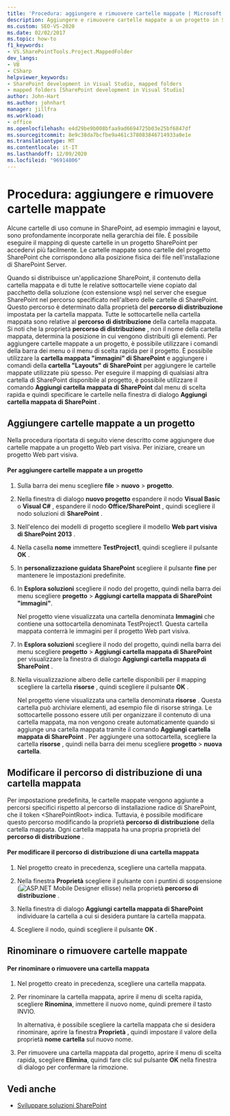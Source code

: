 ```yaml
---
title: 'Procedura: aggiungere e rimuovere cartelle mappate | Microsoft Docs'
description: Aggiungere e rimuovere cartelle mappate a un progetto in SharePoint.  Modificare il percorso di distribuzione di una cartella mappata. Rinominare o rimuovere cartelle mappate.
ms.custom: SEO-VS-2020
ms.date: 02/02/2017
ms.topic: how-to
f1_keywords:
- VS.SharePointTools.Project.MappedFolder
dev_langs:
- VB
- CSharp
helpviewer_keywords:
- SharePoint development in Visual Studio, mapped folders
- mapped folders [SharePoint development in Visual Studio]
author: John-Hart
ms.author: johnhart
manager: jillfra
ms.workload:
- office
ms.openlocfilehash: e4d29be9b008bfaa9ad6694725b03e25bf6847df
ms.sourcegitcommit: 8e9c38da7bcfbe9a461c378083846714933a0e1e
ms.translationtype: MT
ms.contentlocale: it-IT
ms.lasthandoff: 12/09/2020
ms.locfileid: "96914806"
---
```

# <a name="how-to-add-and-remove-mapped-folders"></a>Procedura: aggiungere e rimuovere cartelle mappate
  Alcune cartelle di uso comune in SharePoint, ad esempio immagini e layout, sono profondamente incorporate nella gerarchia dei file. È possibile eseguire il mapping di queste cartelle in un progetto SharePoint per accedervi più facilmente. Le cartelle mappate sono cartelle del progetto SharePoint che corrispondono alla posizione fisica dei file nell'installazione di SharePoint Server.

 Quando si distribuisce un'applicazione SharePoint, il contenuto della cartella mappata e di tutte le relative sottocartelle viene copiato dal pacchetto della soluzione (con estensione wsp) nel server che esegue SharePoint nel percorso specificato nell'albero delle cartelle di SharePoint. Questo percorso è determinato dalla proprietà del **percorso di distribuzione** impostata per la cartella mappata. Tutte le sottocartelle nella cartella mappata sono relative al **percorso di distribuzione** della cartella mappata. Si noti che la proprietà **percorso di distribuzione** , non il nome della cartella mappata, determina la posizione in cui vengono distribuiti gli elementi.
Per aggiungere cartelle mappate a un progetto, è possibile utilizzare i comandi della barra dei menu o il menu di scelta rapida per il progetto. È possibile utilizzare la **cartella mappata "immagini" di SharePoint** e aggiungere i comandi della **cartella "Layouts" di SharePoint** per aggiungere le cartelle mappate utilizzate più spesso. Per eseguire il mapping di qualsiasi altra cartella di SharePoint disponibile al progetto, è possibile utilizzare il comando **Aggiungi cartella mappata di SharePoint** dal menu di scelta rapida e quindi specificare le cartelle nella finestra di dialogo **Aggiungi cartella mappata di SharePoint** .

## <a name="add-mapped-folders-to-a-project"></a>Aggiungere cartelle mappate a un progetto
 Nella procedura riportata di seguito viene descritto come aggiungere due cartelle mappate a un progetto Web part visiva. Per iniziare, creare un progetto Web part visiva.

#### <a name="to-add-mapped-folders-to-a-project"></a>Per aggiungere cartelle mappate a un progetto

1. Sulla barra dei menu scegliere **file**  >  **nuovo**  >  **progetto**.

2. Nella finestra di dialogo **nuovo progetto** espandere il nodo **Visual Basic** o **Visual C#** , espandere il nodo **Office/SharePoint** , quindi scegliere il nodo soluzioni di **SharePoint** .

3. Nell'elenco dei modelli di progetto scegliere il modello **Web part visiva di SharePoint 2013** .

4. Nella casella **nome** immettere **TestProject1**, quindi scegliere il pulsante **OK** .

5. In **personalizzazione guidata SharePoint** scegliere il pulsante **fine** per mantenere le impostazioni predefinite.

6. In **Esplora soluzioni** scegliere il nodo del progetto, quindi nella barra dei menu scegliere **progetto**  >  **Aggiungi cartella mappata di SharePoint "immagini"**.

     Nel progetto viene visualizzata una cartella denominata **Immagini** che contiene una sottocartella denominata TestProject1. Questa cartella mappata conterrà le immagini per il progetto Web part visiva.

7. In **Esplora soluzioni** scegliere il nodo del progetto, quindi nella barra dei menu scegliere **progetto**  >  **Aggiungi cartella mappata di SharePoint** per visualizzare la finestra di dialogo **Aggiungi cartella mappata di SharePoint** .

8. Nella visualizzazione albero delle cartelle disponibili per il mapping scegliere la cartella **risorse** , quindi scegliere il pulsante **OK** .

     Nel progetto viene visualizzata una cartella denominata **risorse** . Questa cartella può archiviare elementi, ad esempio file di risorse stringa. Le sottocartelle possono essere utili per organizzare il contenuto di una cartella mappata, ma non vengono create automaticamente quando si aggiunge una cartella mappata tramite il comando **Aggiungi cartella mappata di SharePoint** . Per aggiungere una sottocartella, scegliere la cartella **risorse** , quindi nella barra dei menu scegliere **progetto**  >  **nuova cartella**.

## <a name="change-the-deployment-location-of-a-mapped-folder"></a>Modificare il percorso di distribuzione di una cartella mappata
 Per impostazione predefinita, le cartelle mappate vengono aggiunte a percorsi specifici rispetto al percorso di installazione radice di SharePoint, che il token \<SharePointRoot> indica. Tuttavia, è possibile modificare questo percorso modificando la proprietà **percorso di distribuzione** della cartella mappata. Ogni cartella mappata ha una propria proprietà del **percorso di distribuzione** .

#### <a name="to-change-the-deployment-location-of-a-mapped-folder"></a>Per modificare il percorso di distribuzione di una cartella mappata

1. Nel progetto creato in precedenza, scegliere una cartella mappata.

2. Nella finestra **Proprietà** scegliere il pulsante con i puntini di sospensione (![ASP.NET Mobile Designer ellisse](../sharepoint/media/mwellipsis.gif "Ellisse di ASP.NET Mobile Designer")) nella proprietà **percorso di distribuzione** .

3. Nella finestra di dialogo **Aggiungi cartella mappata di SharePoint** individuare la cartella a cui si desidera puntare la cartella mappata.

4. Scegliere il nodo, quindi scegliere il pulsante **OK** .

## <a name="rename-or-remove-mapped-folders"></a>Rinominare o rimuovere cartelle mappate

#### <a name="to-rename-or-remove-a-mapped-folder"></a>Per rinominare o rimuovere una cartella mappata

1. Nel progetto creato in precedenza, scegliere una cartella mappata.

2. Per rinominare la cartella mappata, aprire il menu di scelta rapida, scegliere **Rinomina**, immettere il nuovo nome, quindi premere il tasto INVIO.

     In alternativa, è possibile scegliere la cartella mappata che si desidera rinominare, aprire la finestra **Proprietà** , quindi impostare il valore della proprietà **nome cartella** sul nuovo nome.

3. Per rimuovere una cartella mappata dal progetto, aprire il menu di scelta rapida, scegliere **Elimina**, quindi fare clic sul pulsante **OK** nella finestra di dialogo per confermare la rimozione.

## <a name="see-also"></a>Vedi anche
- [Sviluppare soluzioni SharePoint](../sharepoint/developing-sharepoint-solutions.md)
